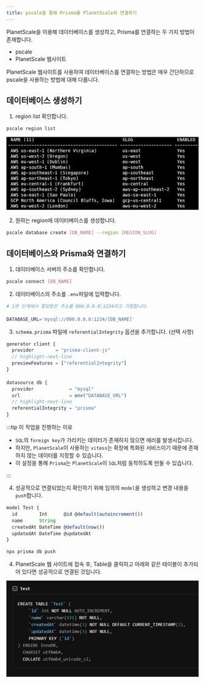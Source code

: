 ```yaml
---
title: pscale을 통해 Prisma를 PlanetScale와 연결하기
---
```


PlanetScale을 이용해 데이터베이스를 생성하고, Prisma를 연결하는 두 가지 방법이 존재합니다.

- pscale
- PlanetScale 웹사이트

PlanetScale 웹사이트를 사용하여 데이터베이스를 연결하는 방법은 매우 간단하므로 pscale을 사용하는 방법에 대해 다룹니다.

## 데이터베이스 생성하기

1. region list 확인합니다.

```bash
pscale region list
```

![Pscale Region List](./region-list.png)

2. 원하는 region에 데이터베이스를 생성합니다.

```bash
pscale database create [DB_NAME] --region [REGION_SLUG]
```

## 데이터베이스와 Prisma와 연결하기

1. 데이터베이스 서버의 주소를 확인합니다.

```bash
pscale connect [DB_NAME]
```

2. 데이터베이스의 주소를 `.env`파일에 입력합니다.

```bash title=".env"
# 1번 단계에서 할당받은 주소를 000.0.0.0:1234라고 가정합니다.

DATABASE_URL='mysql://000.0.0.0:1234/[DB_NAME]'
```

3. `schema.prisma` 파일에 `referentialIntegrity` 옵션을 추가합니다. (선택 사항)

```ts title="schema.prisma"
generator client {
  provider        = "prisma-client-js"
  // highlight-next-line
  previewFeatures = ["referentialIntegrity"]
}

datasource db {
  provider             = "mysql"
  url                  = env("DATABASE_URL")
  // highlight-next-line
  referentialIntegrity = "prisma"
}
```

:::tip 이 작업을 진행하는 이유

- `SQL`의 `foreign key`가 가리키는 데이터가 존재하지 않으면 에러를 발생시킵니다.
- 하지만, `PlanetScale`이 사용하는 `vitess`는 확장에 특화된 서비스이기 때문에 존재하지 않는 데이터를 지정할 수 있습니다.
- 이 설정을 통해 `Prisma`는 `PlanetScale`이 `SQL`처럼 동작하도록 만들 수 있습니다.

:::

4. 성공적으로 연결되었는지 확인하기 위해 임의의 `model`을 생성하고 변경 내용을 `push`합니다.

```ts title="schema.prisma"
model Test {
  id        Int      @id @default(autoincrement())
  name      String
  createdAt DateTime @default(now())
  updatedAt DateTime @updatedAt
}
```

```bash
npx prisma db push
```

4. PlanetScale 웹 사이트에 접속 후, Table을 클릭하고 아래와 같은 테이블이 추가되어 있다면 성공적으로 연결된 것입니다.

![Schema](./schema.png)
